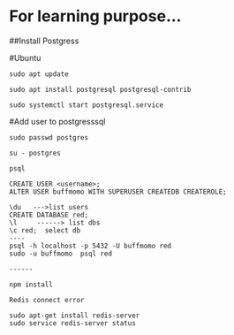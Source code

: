 # For learning purpose...

##Install Postgress

#Ubuntu

```
sudo apt update
```

```
sudo apt install postgresql postgresql-contrib
```
```
sudo systemctl start postgresql.service
```

#Add user to postgresssql


```
sudo passwd postgres

su - postgres

psql

CREATE USER <username>;
ALTER USER buffmomo WITH SUPERUSER CREATEDB CREATEROLE; 

\du   --->list users
CREATE DATABASE red;
\l     ------> list dbs
\c red;  select db
----
psql -h localhost -p 5432 -U buffmomo red
sudo -u buffmomo  psql red

------

```


```
npm install
```

```
Redis connect error

sudo apt-get install redis-server
sudo service redis-server status


```